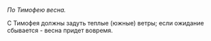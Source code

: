 _По Тимофею весна._

С Тимофея должны задуть теплые (южные) ветры; если ожидание сбывается - весна придет вовремя.